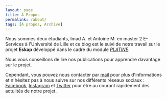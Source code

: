 ```yaml
---
layout: page
title: À Propos
permalink: /about/
tags: [À propos, Archive]
---
```


Nous sommes deux étudiants, Imad A. et Antoine M. en master 2 E-Services à l'Université de Lille et ce blog est le suivi de notre travail sur le projet **Eskap** développé dans le cadre du module [*PLATINE*](https://www.fil.univ-lille1.fr/portail/index.php?dipl=MInfo&sem=ESERVICE&ue=GLIHM&label=PLATINE "PLATINE").

Nous vous conseillons de lire nos publications pour apprendre davantage sur le projet.


Cependant, vous pouvez nous contacter par [mail](mailto:contact.eskap@gmail.com) pour plus d'informations et n'hésitez pas à nous suivre sur nos différents réseaux sociaux : [Facebook](https://www.facebook.com/eskapapp "FB"), [Instagram](https://www.instagram.com/eskapapp "IG") et [Twitter](https://www.twitter.com/eskapapp "Twitter") pour être au courant rapidement des actulités de notre projet.

